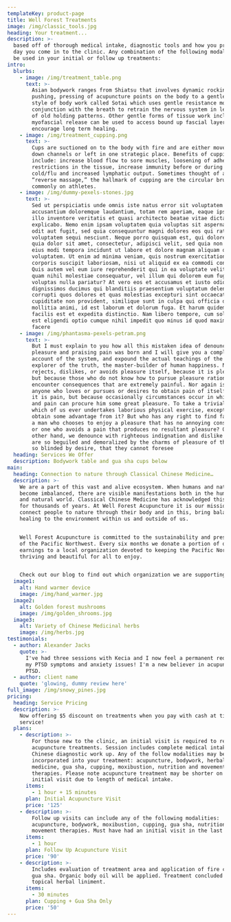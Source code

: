 ```yaml
---
templateKey: product-page
title: Well Forest Treatments
image: /img/classic_tools.jpg
heading: Your treatment...
description: >-
  based off of thorough medical intake, diagnostic tools and how you present the
  day you come in to the clinic. Any combination of the following modalities can
  be used in your initial or follow up treatments:
intro:
  blurbs:
    - image: /img/treatment_table.png
      text: >-
        Asian bodywork ranges from Shiatsu that involves dynamic rocking,
        pushing, pressing of acupuncture points on the body to a gentle Japanese
        style of body work called Sotai which uses gentle resistance moves in
        conjunction with the breath to retrain the nervous system in letting go
        of old holding patterns. Other gentle forms of tissue work including
        myofascial release can be used to access bound up fascial layers and
        encourage long term healing.
    - image: /img/treatment_cupping.png
      text: >-
        Cups are suctioned on to the body with fire and are either moved up and
        down channels or left in one strategic place. Benefits of cupping can
        include: increase blood flow to sore muscles, loosening of adhesions and
        restrictions in the tissue, increase immunity before or during a
        cold/flu and increased lymphatic output. Sometimes thought of as a
        “reverse massage,” the hallmark of cupping are the circular bruises seen
        commonly on athletes.
    - image: /img/dummy-pexels-stones.jpg
      text: >-
        Sed ut perspiciatis unde omnis iste natus error sit voluptatem
        accusantium doloremque laudantium, totam rem aperiam, eaque ipsa quae ab
        illo inventore veritatis et quasi architecto beatae vitae dicta sunt
        explicabo. Nemo enim ipsam voluptatem quia voluptas sit aspernatur aut
        odit aut fugit, sed quia consequuntur magni dolores eos qui ratione
        voluptatem sequi nesciunt. Neque porro quisquam est, qui dolorem ipsum
        quia dolor sit amet, consectetur, adipisci velit, sed quia non numquam
        eius modi tempora incidunt ut labore et dolore magnam aliquam quaerat
        voluptatem. Ut enim ad minima veniam, quis nostrum exercitationem ullam
        corporis suscipit laboriosam, nisi ut aliquid ex ea commodi consequatur?
        Quis autem vel eum iure reprehenderit qui in ea voluptate velit esse
        quam nihil molestiae consequatur, vel illum qui dolorem eum fugiat quo
        voluptas nulla pariatur? At vero eos et accusamus et iusto odio
        dignissimos ducimus qui blanditiis praesentium voluptatum deleniti atque
        corrupti quos dolores et quas molestias excepturi sint occaecati
        cupiditate non provident, similique sunt in culpa qui officia deserunt
        mollitia animi, id est laborum et dolorum fuga. Et harum quidem rerum
        facilis est et expedita distinctio. Nam libero tempore, cum soluta nobis
        est eligendi optio cumque nihil impedit quo minus id quod maxime placeat
        facere
    - image: /img/phantasma-pexels-petram.png
      text: >-
        But I must explain to you how all this mistaken idea of denouncing
        pleasure and praising pain was born and I will give you a complete
        account of the system, and expound the actual teachings of the great
        explorer of the truth, the master-builder of human happiness. No one
        rejects, dislikes, or avoids pleasure itself, because it is pleasure,
        but because those who do not know how to pursue pleasure rationally
        encounter consequences that are extremely painful. Nor again is there
        anyone who loves or pursues or desires to obtain pain of itself, because
        it is pain, but because occasionally circumstances occur in which toil
        and pain can procure him some great pleasure. To take a trivial example,
        which of us ever undertakes laborious physical exercise, except to
        obtain some advantage from it? But who has any right to find fault with
        a man who chooses to enjoy a pleasure that has no annoying consequences,
        or one who avoids a pain that produces no resultant pleasure? On the
        other hand, we denounce with righteous indignation and dislike men who
        are so beguiled and demoralized by the charms of pleasure of the moment,
        so blinded by desire, that they cannot foresee
  heading: Services We Offer
  description: Bodywork table and gua sha cups below
main:
  heading: Connection to nature through Classical Chinese Medicine…
  description: >-
    We are a part of this vast and alive ecosystem. When humans and nature
    become imbalanced, there are visible manifestations both in the human body
    and natural world. Classical Chinese Medicine has acknowledged this reality
    for thousands of years. At Well Forest Acupuncture it is our mission to
    connect people to nature through their body and in this, bring balance and
    healing to the environment within us and outside of us. 


    Well Forest Acupuncture is committed to the sustainability and preservation
    of the Pacific Northwest. Every six months we donate a portion of our
    earnings to a local organization devoted to keeping the Pacific Northwest
    thriving and beautiful for all to enjoy.


    Check out our blog to find out which organization we are supporting now!
  image1:
    alt: Hand warmer device
    image: /img/hand_warmer.jpg
  image2:
    alt: Golden forest mushrooms
    image: /img/golden_shrooms.jpg
  image3:
    alt: Variety of Chinese Medicinal herbs
    image: /img/herbs.jpg
testimonials:
  - author: Alexander Jacks
    quote: >-
      I've had three sessions with Kecia and I now feel a permanent reduction in
      my PTSD symptoms and anxiety issues! I'm a new believer in acupuncture for
      PTSD.
  - author: client name
    quote: 'glowing, dummy review here'
full_image: /img/snowy_pines.jpg
pricing:
  heading: Service Pricing
  description: >-
    Now offering $5 discount on treatments when you pay with cash at time of
    service!
  plans:
    - description: >-
        For those new to the clinic, an initial visit is required to receive
        acupuncture treatments. Session includes complete medical intake and
        Chinese diagnostic work up. Any of the follow modalities may be
        incorporated into your treatment: acupuncture, bodywork, herbal
        medicine, gua sha, cupping, moxibustion, nutrition and movement
        therapies. Please note acupuncture treatment may be shorter on the
        initial visit due to length of medical intake.
      items:
        - 1 hour + 15 minutes
      plan: Initial Acupuncture Visit
      price: '125'
    - description: >-
        Follow up visits can include any of the following modalities:
        acupuncture, bodywork, moxibustion, cupping, gua sha, nutrition and
        movement therapies. Must have had an initial visit in the last 6 months.
      items:
        - 1 hour
      plan: Follow Up Acupuncture Visit
      price: '90'
    - description: >-
        Includes evaluation of treatment area and application of fire cups or
        gua sha. Organic body oil will be applied. Treatment concluded with
        topical herbal liniment.
      items:
        - 30 minutes
      plan: Cupping + Gua Sha Only
      price: '50'
---
```


